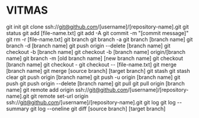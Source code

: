 # VITMAS
git init
git clone ssh://git@github.com/[username]/[repository-name].git
git status
git add [file-name.txt]
git add -A
git commit -m "[commit message]"
git rm -r [file-name.txt]
git branch
git branch -a
git branch [branch name]
git branch -d [branch name]
git push origin --delete [branch name]
git checkout -b [branch name]
git checkout -b [branch name] origin/[branch name]
git branch -m [old branch name] [new branch name]
git checkout [branch name]
git checkout -
git checkout -- [file-name.txt]
git merge [branch name]
git merge [source branch] [target branch]
git stash
git stash clear
git push origin [branch name]
git push -u origin [branch name]
git push
git push origin --delete [branch name]
git pull
git pull origin [branch name]
git remote add origin ssh://git@github.com/[username]/[repository-name].git
git remote set-url origin ssh://git@github.com/[username]/[repository-name].git
git log
git log --summary
git log --oneline
git diff [source branch] [target branch]
